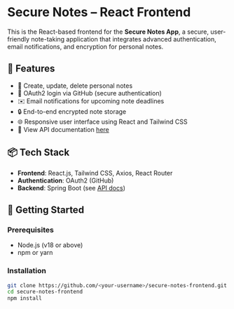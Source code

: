# Secure Notes – React Frontend

This is the React-based frontend for the **Secure Notes App**, a secure, user-friendly note-taking application that integrates advanced authentication, email notifications, and encryption for personal notes.

## 🔐 Features

- 📝 Create, update, delete personal notes
- 🔐 OAuth2 login via GitHub (secure authentication)
- ✉️ Email notifications for upcoming note deadlines
- 🔒 End-to-end encrypted note storage
- 🌐 Responsive user interface using React and Tailwind CSS
- 📄 View API documentation [here](https://surya00011.github.io/secure-notes-api-docs/)

## 📦 Tech Stack

- **Frontend**: React.js, Tailwind CSS, Axios, React Router
- **Authentication**: OAuth2 (GitHub)
- **Backend**: Spring Boot (see [API docs](https://surya00011.github.io/secure-notes-api-docs/))

## 🚀 Getting Started

### Prerequisites

- Node.js (v18 or above)
- npm or yarn

### Installation

```bash
git clone https://github.com/<your-username>/secure-notes-frontend.git
cd secure-notes-frontend
npm install
